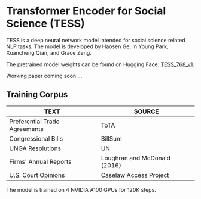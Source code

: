 # Transformer Encoder for Social Science (TESS)

TESS is a deep neural network model intended for social science related NLP tasks. The model is developed by Haosen Ge, In Young Park, Xuancheng Qian, and Grace Zeng. 

The pretrained model weights can be found on Hugging Face: [TESS_768_v1](https://huggingface.co/hsge/TESS_768_v1).

Working paper coming soon ...

<h2>Training Corpus</h2>

|     TEXT      |    SOURCE     |
| ------------- | ------------- |
| Preferential Trade Agreements  | ToTA  |
| Congressional Bills  | BillSum  |
|UNGA Resolutions | UN |
|Firms' Annual Reports | Loughran and McDonald (2016)|
| U.S. Court Opinions | Caselaw Access Project|

The model is trained on 4 NVIDIA A100 GPUs for 120K steps.

